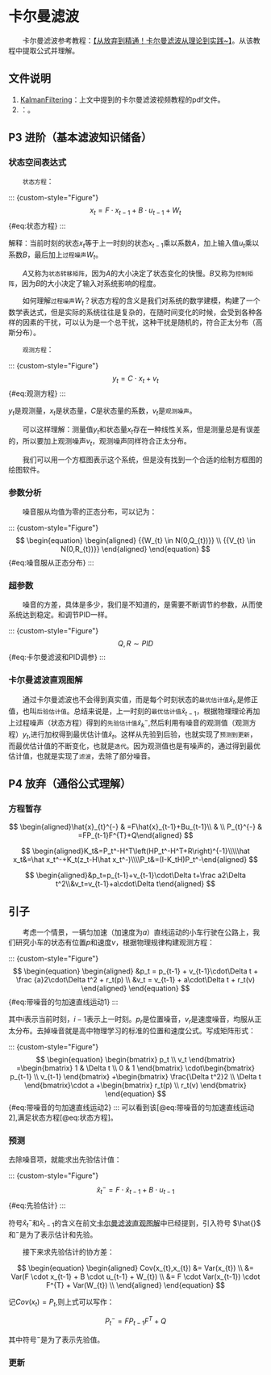 # 卡尔曼滤波

&emsp;&emsp;卡尔曼滤波参考教程：[【从放弃到精通！卡尔曼滤波从理论到实践~】](https://www.bilibili.com/video/BV1Rh41117MT/?p=3&share_source=copy_web&vd_source=6b55cb6788b1952e04c06b095d772810)。从该教程中提取公式并理解。

## 文件说明

1. [KalmanFiltering](./卡尔曼滤波Clang.pdf)：上文中提到的卡尔曼滤波视频教程的pdf文件。
2. []()：。

## P3 进阶（基本滤波知识储备）

### 状态空间表达式

&emsp;&emsp;`状态方程`：

::: {custom-style="Figure"}
$$
\begin{equation}
    x_{t} = F \cdot x_{t-1} + B \cdot u_{t-1} + W_{t}
\end{equation}
$${#eq:状态方程}
:::

解释：当前时刻的状态$x_{t}$等于上一时刻的状态$x_{t-1}$乘以系数$A$，加上输入值$u_{t}$乘以系数$B$，最后加上`过程噪声`$W_{t}$。

&emsp;&emsp;$A$又称为`状态转移矩阵`，因为$A$的大小决定了状态变化的快慢。$B$又称为`控制矩阵`，因为$B$的大小决定了输入对系统影响的程度。

&emsp;&emsp;如何理解`过程噪声`$W_{t}$？状态方程的含义是我们对系统的数学建模，构建了一个数学表达式，但是实际的系统往往是复杂的，在随时间变化的时候，会受到各种各样的因素的干扰，可以认为是一个总干扰，这种干扰是随机的，符合正太分布（高斯分布）。

&emsp;&emsp;`观测方程`：

::: {custom-style="Figure"}
$$
\begin{equation}
    y_{t} = C \cdot x_{t} + v_{t}
\end{equation}
$${#eq:观测方程}
:::

$y_{t}$是观测量，$x_{t}$是状态量，$C$是状态量的系数，$v_{t}$是`观测噪声`。

&emsp;&emsp;可以这样理解：测量值$y_{t}$和状态量$x_{t}$存在一种线性关系，但是测量总是有误差的，所以要加上观测噪声$v_{t}$，观测噪声同样符合正太分布。

&emsp;&emsp;我们可以用一个方框图表示这个系统，但是没有找到一个合适的绘制方框图的绘图软件。

### 参数分析

&emsp;&emsp;噪音服从均值为零的正态分布，可以记为：

::: {custom-style="Figure"}
$$
\begin{equation}
\begin{aligned}
    {{W_{t} \in N(0,Q_{t})}} \\ 
    {{V_{t} \in N(0,R_{t})}}
\end{aligned}
\end{equation}
$${#eq:噪音服从正态分布}
:::

### 超参数

&emsp;&emsp;噪音的方差，具体是多少，我们是不知道的，是需要不断调节的参数，从而使系统达到稳定。和调节PID一样。

::: {custom-style="Figure"}
$$
\begin{equation}
    Q,R \sim PID
\end{equation}
$${#eq:卡尔曼滤波和PID调参}
:::

### 卡尔曼滤波直观图解

&emsp;&emsp;通过卡尔曼滤波也不会得到真实值，而是每个时刻状态的`最优估计值`$\widehat{x}_{t}$,是修正值，也叫`后验估计值`。总结来说是，上一时刻的`最优估计值`$\widehat{x}_{t-1}$，根据物理理论再加上过程噪声（状态方程）得到的`先验估计值`$\hat{x}_k^{-}$,然后利用有噪音的观测值（观测方程）$y_{t}$,进行加权得到最优估计值$\widehat{x}_{t}$。这样从先验到后验，也就实现了`预测到更新`，而最优估计值的不断变化，也就是`迭代`。因为观测值也是有噪声的，通过得到最优估计值，也就是实现了`滤波`，去除了部分噪音。

## P4 放弃（通俗公式理解）

### 方程暂存

$$
\begin{aligned}\hat{x}_{t}^{-} & =F\hat{x}_{t-1}+Bu_{t-1}\\  & \\ P_{t}^{-} & =FP_{t-1}F^{T}+Q\end{aligned}
$$

$$
\begin{aligned}K_t&=P_t^-H^T\left(HP_t^-H^T+R\right)^{-1}\\\\\hat x_t&=\hat x_t^-+K_t(z_t-H\hat x_t^-)\\\\P_t&=(I-K_tH)P_t^-\end{aligned}
$$

$$
\begin{aligned}&p_t=p_{t-1}+v_{t-1}\cdot\Delta t+\frac a2\Delta t^2\\&v_t=v_{t-1}+a\cdot\Delta t\end{aligned}
$$

## 引子

&emsp;&emsp;考虑一个情景，一辆匀加速（加速度为$a$）直线运动的小车行驶在公路上，我们研究小车的状态有位置$p$和速度$v$，根据物理规律构建观测方程：

::: {custom-style="Figure"}
$$
\begin{equation}
\begin{aligned}
    &p_t = p_{t-1} + v_{t-1}\cdot\Delta t + \frac {a}2\cdot\Delta t^2 + r_t(p) \\
    &v_t = v_{t-1} + a\cdot\Delta t + r_t(v)
\end{aligned}
\end{equation}
$${#eq:带噪音的匀加速直线运动1}
:::

其中$i$表示当前时刻，$i-1$表示上一时刻。$p_r$是位置噪音，$v_r$是速度噪音，均服从正太分布。去掉噪音就是高中物理学习的标准的位置和速度公式。写成矩阵形式：

::: {custom-style="Figure"}
$$
\begin{equation}
\begin{bmatrix}
    p_t \\
    v_t
\end{bmatrix}
=\begin{bmatrix}
    1 & \Delta t \\
    0 & 1
\end{bmatrix}
\cdot\begin{bmatrix}
    p_{t-1} \\
    v_{t-1}
\end{bmatrix}
+\begin{bmatrix}
    \frac{\Delta t^2}2 \\
    \Delta t
\end{bmatrix}\cdot a
+\begin{bmatrix}
    r_t(p) \\
    r_t(v)
\end{bmatrix}
\end{equation}
$${#eq:带噪音的匀加速直线运动2}
:::
可以看到该[@eq:带噪音的匀加速直线运动2],满足状态方程[@eq:状态方程]。

### 预测

去除噪音项，就能求出先验估计值：

::: {custom-style="Figure"}
$$
\begin{equation}
    \hat{x}_{t}^{-} = F \cdot \hat{x}_{t-1} + B \cdot u_{t-1}
\end{equation} 
$${#eq:先验估计}
:::

符号$\hat{x}_{t}^{-}$和$\hat{x}_{t-1}$的含义在前文[卡尔曼滤波直观图解](#卡尔曼滤波直观图解)中已经提到，引入符号 $\hat{}$ 和$^{-}$是为了表示估计和先验。

&emsp;&emsp;接下来求先验估计的协方差：

$$
\begin{equation}
\begin{aligned}
    Cov(x_{t},x_{t}) &= Var(x_{t}) \\
    &= Var(F \cdot x_{t-1} + B \cdot u_{t-1} + W_{t}) \\
    &= F \cdot Var(x_{t-1}) \cdot F^{T} + Var(W_{t}) \\
\end{aligned}
\end{equation}
$$

记$Cov(x_t) = P_{t}$,则上式可以写作：

$$
\begin{equation}
    P_{t}^{-} = FP_{t-1}F^{T}+Q
\end{equation}
$$

其中符号$^{-}$是为了表示先验值。

### 更新